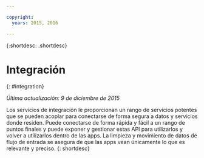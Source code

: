 ```yaml
---

copyright:
  years: 2015, 2016

---
```


{:shortdesc: .shortdesc} 

# Integración
{: #integration}

*Última actualización: 9 de diciembre de 2015*

Los servicios de integración le proporcionan un rango de servicios potentes que se pueden acoplar para conectarse de forma segura a datos y servicios donde residen. Puede conectarse de forma rápida y fácil a un rango de puntos finales y puede exponer y gestionar estas API para utilizarlos y volver a utilizarlos dentro de las apps. La limpieza y movimiento de datos de flujo de entrada se asegura de que las apps vean únicamente lo que es relevante y preciso.
{: shortdesc}


